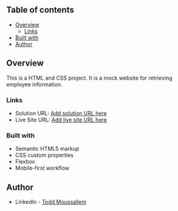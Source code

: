 ## Table of contents

- [Overview](#overview)
  - [Links](#links)
- [Built with](#built-with)
- [Author](#author)

## Overview

This is a HTML and CSS project. It is a mock website for retrieving employee information.

### Links

- Solution URL: [Add solution URL here](https://github.com/rtoddm/time_tracking_dashboard)
- Live Site URL: [Add live site URL here](https://rtoddm.github.io/time_tracking_dashboard/)

### Built with

- Semantic HTML5 markup
- CSS custom properties
- Flexbox
- Mobile-first workflow

## Author

- LinkedIn - [Todd Moussallem](https://www.linkedin.com/in/todd-m-1a7aa8215/)
